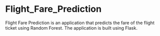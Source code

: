# Flight_Fare_Prediction

Flight Fare Prediction is an application that predicts the fare of the flight ticket using Random Forest. The application is built using Flask.
